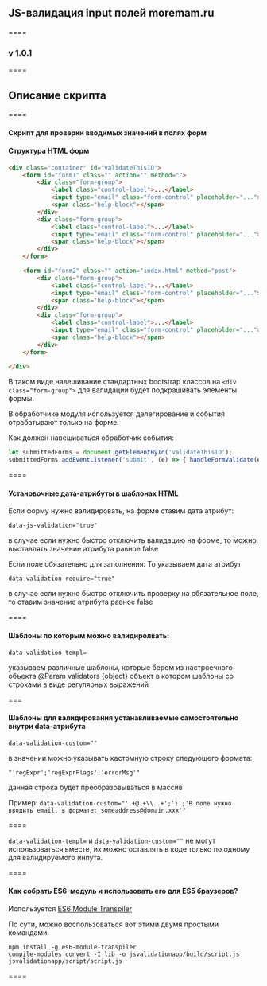 ## JS-валидация input полей moremam.ru
====

### v 1.0.1
====

## Описание скрипта
====

#### Скрипт для проверки вводимых значений в полях форм

#### Структура HTML форм
``` html
<div class="container" id="validateThisID">
    <form id="form1" class="" action="" method="">
        <div class="form-group">
            <label class="control-label">...</label>
            <input type="email" class="form-control" placeholder="...">
            <span class="help-block"></span>
        </div>
        <div class="form-group">
            <label class="control-label">...</label>
            <input type="email" class="form-control" placeholder="...">
            <span class="help-block"></span>
        </div>
    </form>

    <form id="form2" class="" action="index.html" method="post">
        <div class="form-group">
            <label class="control-label">...</label>
            <input type="email" class="form-control" placeholder="...">
            <span class="help-block"></span>
        </div>
        <div class="form-group">
            <label class="control-label">...</label>
            <input type="email" class="form-control" placeholder="...">
            <span class="help-block"></span>
        </div>
    </form>

</div>
```
В таком виде навешивание стандартных bootstrap классов на ```<div class="form-group">``` для валидации будет подкрашивать элементы формы.

В обработчике модуля используется делегирование и события отрабатывают только на форме.

Как должен навешиваться обработчик события:
``` javascript
let submittedForms = document.getElementById('validateThisID');
submittedForms.addEventListener('submit', (e) => { handleFormValidate(e); } );
```

====

#### Установочные дата-атрибуты в шаблонах HTML

Если форму нужно валидировать, на форме ставим дата атрибут:
```
data-js-validation="true"
```
в случае если нужно быстро отключить валидацию на форме, то можно выставлять значение атрибута равное false

Если поле обязательно для заполнения:
То указываем дата атрибут
```
data-validation-require="true"
```
в случае если нужно быстро отключить проверку на обязательное поле, то ставим значение атрибута равное false

====

#### Шаблоны по которым можно валидиролвать:
```
data-validation-templ=
```
указываем различные шаблоны, которые берем из настроечного объекта
@Param validators {object} объект в котором шаблоны со строками в виде регулярных выражений

===

#### Шаблоны для валидирования устанавливаемые самостоятельно внутри data-атрибута

```
data-validation-custom=""
```
в значении можно указывать кастомную строку следующего формата:
```
"'regExpr';'regExprFlags';'errorMsg'"
```
данная строка будет преобразовываться в массив

Пример: ```data-validation-custom="'.+@.+\\..+';'i';'В поле нужно вводить email, в формате: someaddress@domain.xxx'"```

====

```data-validation-templ=``` и ```data-validation-custom=""``` не могут использоваться вместе, их можно оставлять в коде только по одному для валидируемого инпута.

====

#### Как собрать ES6-модуль и использовать его для ES5 браузеров?

Используется [ES6 Module Transpiler](https://esnext.github.io/es6-module-transpiler/)

По сути, можно воспользоваться вот этими двумя простыми командами:

```
npm install -g es6-module-transpiler
compile-modules convert -I lib -o jsvalidationapp/build/script.js jsvalidationapp/script/script.js
```

====

